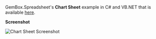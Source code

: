 GemBox.Spreadsheet's **Chart Sheet** example in C# and VB.NET that is available [here](https://www.gemboxsoftware.com/spreadsheet/examples/c-sharp-vb-net-create-excel-chart-sheet/302).

**Screenshot**

![Chart Sheet Screenshot](https://www.gemboxsoftware.com/Spreadsheet/Examples/Content/Charts/ChartSheet/ChartSheet.png)